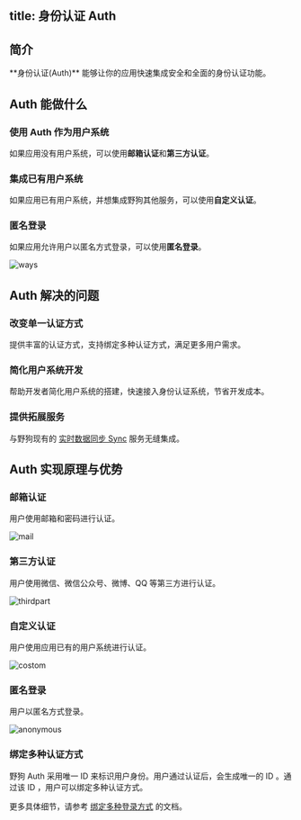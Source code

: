 
title: 身份认证 Auth
---
<h2 id='简介' class="article-heading top-heading">简介</h2>
**身份认证(Auth)** 能够让你的应用快速集成安全和全面的身份认证功能。


## Auth 能做什么

### 使用 Auth 作为用户系统
如果应用没有用户系统，可以使用**邮箱认证**和**第三方认证**。

### 集成已有用户系统
如果应用已有用户系统，并想集成野狗其他服务，可以使用**自定义认证**。

### 匿名登录
如果应用允许用户以匿名方式登录，可以使用**匿名登录**。


<img src="/images/manyway.png" alt="ways" >


## Auth 解决的问题

### 改变单一认证方式
提供丰富的认证方式，支持绑定多种认证方式，满足更多用户需求。

### 简化用户系统开发
帮助开发者简化用户系统的搭建，快速接入身份认证系统，节省开发成本。

### 提供拓展服务
与野狗现有的 [实时数据同步 Sync](/overview/sync.html) 服务无缝集成。


## Auth 实现原理与优势

### 邮箱认证

用户使用邮箱和密码进行认证。

<img src="/images/mail.jpg" alt="mail" >



### 第三方认证 

用户使用微信、微信公众号、微博、QQ 等第三方进行认证。

<img src="/images/thirdpart.jpg" alt="thirdpart" >



### 自定义认证

用户使用应用已有的用户系统进行认证。

<img src="/images/custom.jpg" alt="costom">



### 匿名登录

用户以匿名方式登录。

<img src="/images/anonymous.jpg" alt="anonymous" >



### 绑定多种认证方式

野狗 Auth 采用唯一 ID 来标识用户身份。用户通过认证后，会生成唯一的 ID 。通过该 ID ，用户可以绑定多种认证方式。

更多具体细节，请参考 [绑定多种登录方式](/guide/auth/web/link.html) 的文档。









